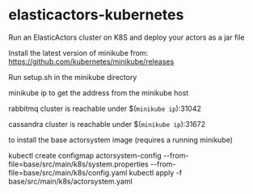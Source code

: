 # elasticactors-kubernetes
Run an ElasticActors cluster on K8S and deploy your actors as a jar file

Install the latest version of minikube from: https://github.com/kubernetes/minikube/releases

Run setup.sh in the minikube directory

minikube ip to get the address from the minikube host

rabbitmq cluster is reachable under $(`minikube ip`):31042

cassandra cluster is reachable under $(`minikube ip`):31672

to install the base actorsystem image (requires a running minikube)

kubectl create configmap actorsystem-config --from-file=base/src/main/k8s/system.properties --from-file=base/src/main/k8s/config.yaml
kubectl apply -f base/src/main/k8s/actorsystem.yaml




